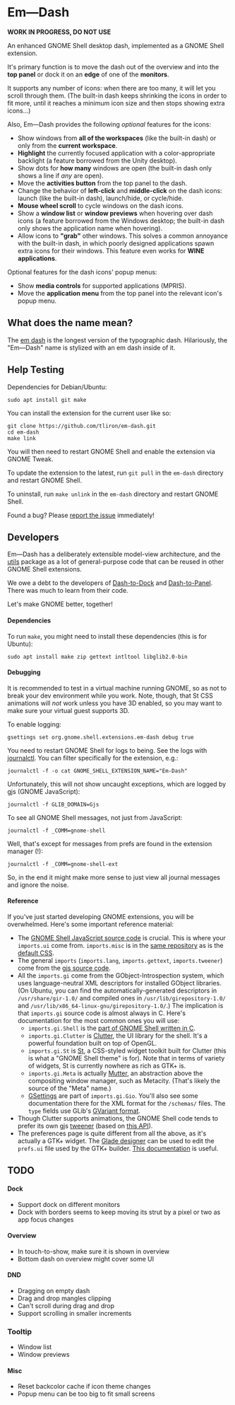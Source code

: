 
Em—Dash
=======

**WORK IN PROGRESS, DO NOT USE**

An enhanced GNOME Shell desktop dash, implemented as a GNOME Shell extension.

It's primary function is to move the dash out of the overview and into the **top panel** or dock it
on an **edge** of one of the **monitors**.

It supports any number of icons: when there are too many, it will let you scroll through them. (The
built-in dash keeps shrinking the icons in order to fit more, until it reaches a minimum icon size
and then stops showing extra icons...)

Also, Em—Dash provides the following *optional* features for the icons:

* Show windows from **all of the workspaces** (like the built-in dash) or only from the
  **current workspace**.
* **Highlight** the currently focused application with a color-appropriate backlight (a feature
  borrowed from the Unity desktop).
* Show dots for **how many** windows are open (the built-in dash only shows a line if *any* are
  open).
* Move the **activities button** from the top panel to the dash. 
* Change the behavior of **left-click** and **middle-click** on the dash icons: launch (like the
  built-in dash), launch/hide, or cycle/hide.
* **Mouse wheel scroll** to cycle windows on the dash icons.
* Show a **window list** or **window previews** when hovering over dash icons (a feature borrowed
  from the Windows desktop; the built-in dash only shows the application name when hovering).
* Allow icons to **"grab"** other windows. This solves a common annoyance with the built-in
  dash, in which poorly designed applications spawn extra icons for their windows. This feature even
  works for **WINE applications**.

Optional features for the dash icons' popup menus:

* Show **media controls** for supported applications (MPRIS).
* Move the **application menu** from the top panel into the relevant icon's popup menu.


What does the name mean?
------------------------

The [em dash](https://en.wikipedia.org/wiki/Dash#Em_dash) is the longest version of the typographic
dash. Hilariously, the "Em—Dash" name is stylized with an em dash inside of it.  


Help Testing
------------

Dependencies for Debian/Ubuntu:

	sudo apt install git make

You can install the extension for the current user like so:

	git clone https://github.com/tliron/em-dash.git
	cd em-dash
	make link

You will then need to restart GNOME Shell and enable the extension via GNOME Tweak.

To update the extension to the latest, run `git pull` in the `em-dash` directory and restart GNOME
Shell.

To uninstall, run `make unlink` in the `em-dash` directory and restart GNOME Shell.

Found a bug? Please [report the issue](https://github.com/tliron/em-dash/issues) immediately!


Developers
----------

Em—Dash has a deliberately extensible model-view architecture, and the
[utils](https://github.com/tliron/em-dash/tree/master/utils) package as a lot of general-purpose
code that can be reused in other GNOME Shell extensions.

We owe a debt to the developers of [Dash-to-Dock](https://github.com/micheleg/dash-to-dock) and
[Dash-to-Panel](https://github.com/jderose9/dash-to-panel). There was much to learn from their code.

Let's make GNOME better, together!

#### Dependencies

To run `make`, you might need to install these dependencies (this is for Ubuntu):

    sudo apt install make zip gettext intltool libglib2.0-bin

#### Debugging

It is recommended to test in a virtual machine running GNOME, so as not to break your dev
environment while you work. Note, though, that St CSS animations will *not* work unless you have 3D
enabled, so you may want to make sure your virtual guest supports 3D.

To enable logging:

	gsettings set org.gnome.shell.extensions.em-dash debug true

You need to restart GNOME Shell for logs to being. See the logs with
[journalctl](https://www.freedesktop.org/software/systemd/man/journalctl.html). You can filter
specifically for the extension, e.g.:

    journalctl -f -o cat GNOME_SHELL_EXTENSION_NAME="Em-Dash"

Unfortunately, this will not show uncaught exceptions, which are logged by gjs (GNOME JavaScript):

    journalctl -f GLIB_DOMAIN=Gjs

To see all GNOME Shell messages, not just from JavaScript:

    journalctl -f _COMM=gnome-shell

Well, that's except for messages from prefs are found in the extension manager (!):

    journalctl -f _COMM=gnome-shell-ext

So, in the end it might make more sense to just view all journal messages and ignore the noise.

#### Reference

If you've just started developing GNOME extensions, you will be overwhelmed. Here's some important
reference material:

* The [GNOME Shell JavaScript source code](https://github.com/GNOME/gnome-shell/tree/master/js/ui)
  is crucial. This is where your `imports.ui` come from. `imports.misc` is in the
  [same repository](https://github.com/GNOME/gnome-shell/tree/master/js/misc) as is the
  [default CSS](https://github.com/GNOME/gnome-shell/blob/master/data/theme/gnome-shell.css).
* The general `imports` (`imports.lang`, `imports.gettext`, `imports.tweener`) come from the
  [gjs source code](https://git.gnome.org/browse/gjs/tree/modules).
* All the `imports.gi` come from the GObject-Introspection system, which uses language-neutral XML
  descriptors for installed GObject libraries. (On Ubuntu, you can find the
  automatically-generated descriptors in `/usr/share/gir-1.0/` and compiled ones in
  `/usr/lib/girepository-1.0/` and `/usr/lib/x86_64-linux-gnu/girepository-1.0/`.) The
  implication is that `imports.gi` source code is almost always in C. Here's documentation for the
  most common ones you will use:
  * `imports.gi.Shell` is the
     [part of GNOME Shell written in C](https://developer.gnome.org/shell/stable/).
  * `imports.gi.Clutter` is [Clutter](https://developer.gnome.org/clutter/stable/), the UI
    library for the shell. It's a powerful foundation built on top of OpenGL.
  * `imports.gi.St` is [St](https://developer.gnome.org/st/stable/), a CSS-styled widget toolkit
    built for Clutter (this is what a "GNOME Shell theme" is for). Note that in terms of variety of
    widgets, St is currently nowhere as rich as GTK+ is.
  * `imports.gi.Meta` is actually [Mutter](https://developer.gnome.org/meta/stable/), an
    abstraction above the compositing window manager, such as Metacity. (That's likely the source of
    the "Meta" name.)
  * [GSettings](https://developer.gnome.org/gio/stable/GSettings.html) are part of
    `imports.gi.Gio`. You'll also see some documentation there for the XML format for the
    `/schemas/` files. The `type` fields use GLib's
    [GVariant format](https://developer.gnome.org/glib/stable/gvariant-format-strings.html).
* Though Clutter supports animations, the GNOME Shell code tends to prefer its own gjs
  [tweener](https://git.gnome.org/browse/gjs/tree/modules/tweener) (based on
  [this API](http://hosted.zeh.com.br/tweener/docs/en-us/)).
* The preferences page is quite different from all the above, as it's actually a GTK+ widget. The
  [Glade designer](https://glade.gnome.org/) can be used to edit the `prefs.ui` file used by the
  GTK+ builder. [This documentation](http://lazka.github.io/pgi-docs/Gtk-3.0) is useful.


TODO
----

#### Dock

* Support dock on different monitors
* Dock with borders seems to keep moving its strut by a pixel or two as app focus changes

#### Overview

* In touch-to-show, make sure it is shown in overview
* Bottom dash on overview might cover some UI

#### DND

* Dragging on empty dash
* Drag and drop mangles clipping
* Can't scroll during drag and drop
* Support scrolling in smaller increments

### Tooltip

* Window list
* Window previews

#### Misc

* Reset backcolor cache if icon theme changes
* Popup menu can be too big to fit small screens
